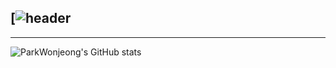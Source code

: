 <div align="left">
  
  [![header](https://capsule-render.vercel.app/api?type=venom&height=300&color=gradient&text=Park%20Wonjeong&reversal=false&fontColor=848484&textBg=false&fontAlign=50&animation=blink)
---
---

  ![ParkWonjeong's GitHub stats](https://github-readme-stats.vercel.app/api?username=ParkWonjeong&include_all_commits=true&show_icons=true&theme=nord)

</div><br>
